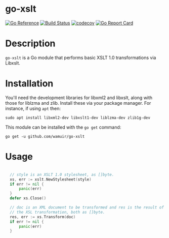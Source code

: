 go-xslt
=====

[![Go Reference](https://pkg.go.dev/badge/github.com/wamuir/go-xslt.svg)](https://pkg.go.dev/github.com/wamuir/go-xslt)
[![Build Status](https://github.com/wamuir/go-xslt/actions/workflows/go.yml/badge.svg?branch=master&event=push)](https://github.com/wamuir/go-xslt/actions/workflows/go.yml?query=event%3Apush+branch%3Amaster)
[![codecov](https://codecov.io/gh/wamuir/go-xslt/branch/master/graph/badge.svg)](https://codecov.io/gh/wamuir/go-xslt)
[![Go Report Card](https://goreportcard.com/badge/github.com/wamuir/go-xslt)](https://goreportcard.com/report/github.com/wamuir/go-xslt)

# Description

`go-xslt` is a Go module that performs basic XSLT 1.0 transformations via Libxslt.

# Installation

You'll need the development libraries for libxml2 and libxslt, along with those for liblzma and zlib.  Install these via your package manager. For instance, if using `apt` then:

    sudo apt install libxml2-dev libxslt1-dev liblzma-dev zlib1g-dev

This module can be installed with the `go get` command:

    go get -u github.com/wamuir/go-xslt


# Usage

```go

  // style is an XSLT 1.0 stylesheet, as []byte.
  xs, err := xslt.NewStylesheet(style)
  if err != nil {
      panic(err)
  }
  defer xs.Close()

  // doc is an XML document to be transformed and res is the result of
  // the XSL transformation, both as []byte. 
  res, err := xs.Transform(doc)
  if err != nil {
      panic(err)
  }

```
